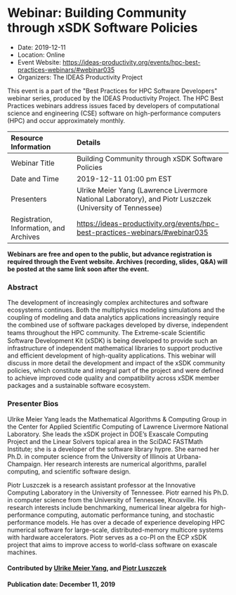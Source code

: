 













			   

<!-- Note: this label does NOT include the trailing colon -->





# Webinar: Building Community through xSDK Software Policies

- Date: 2019-12-11
- Location: Online
- Event Website: https://ideas-productivity.org/events/hpc-best-practices-webinars/#webinar035
- Organizers: The IDEAS Productivity Project
			   
This event is a part of the "Best Practices for HPC Software
Developers" webinar series, produced by the IDEAS Productivity
Project. The HPC Best Practices webinars address issues faced by
developers of computational science and engineering (CSE) software on
high-performance computers (HPC) and occur approximately monthly.

Resource Information | Details
:--- | :---			   
Webinar Title | Building Community through xSDK Software Policies
Date and Time | 2019-12-11 01:00 pm EST
Presenters | Ulrike Meier Yang (Lawrence Livermore National Laboratory),  and Piotr Luszczek (University of Tennessee)
Registration, Information, and Archives | 	<https://ideas-productivity.org/events/hpc-best-practices-webinars/#webinar035>	   

**Webinars are free and open to the public, but advance registration is required through the Event website. Archives (recording, slides, Q&A) will be posted at the same link soon after the event.**

### Abstract
<p>The development of increasingly complex architectures and software
ecosystems continues. Both the multiphysics modeling simulations and
the coupling of modeling and data analytics applications increasingly
require the combined use of software packages developed by diverse,
independent teams throughout the HPC community. The Extreme-scale
Scientiﬁc Software Development Kit (xSDK) is being developed to
provide such an infrastructure of independent mathematical libraries
to support productive and efficient development of high-quality
applications. This webinar will discuss in more detail the development
and impact of the xSDK community policies, which constitute and
integral part of the project and were defined to achieve improved code
quality and compatibility across xSDK member packages and a
sustainable software ecosystem.</p>



### Presenter Bios
<p>Ulrike Meier Yang leads the Mathematical Algorithms &amp; Computing Group
in the Center for Applied Scientific Computing of Lawrence Livermore
National Laboratory. She leads the xSDK project in DOE’s Exascale
Computing Project and the Linear Solvers topical area in the SciDAC
FASTMath Institute; she is a developer of the software library
hypre. She earned her Ph.D. in computer science from the University of
Illinois at Urbana-Champaign. Her research interests are numerical
algorithms, parallel computing, and scientific software design.</p>
<p>Piotr Luszczek is a research assistant professor at the Innovative
Computing Laboratory in the University of Tennessee. Piotr earned his
Ph.D. in computer science from the University of Tennessee,
Knoxville. His research interests include benchmarking, numerical
linear algebra for high-performance computing, automatic performance
tuning, and stochastic performance models. He has over a decade of
experience developing HPC numerical software for large-scale,
distributed-memory multicore systems with hardware accelerators. Piotr
serves as a co-PI on the ECP xSDK project that aims to improve access
to world-class software on exascale machines.</p>

    

#### Contributed by [Ulrike Meier Yang](https://github.com/ulrikeyang "Ulrike Meier Yang GitHub profile"),  and [Piotr Luszczek](https://github.com/luszczek "Piotr Luszczek GitHub profile")

#### Publication date: December 11, 2019

<!---
Publish: yes
Categories: skills
Topics: online learning
Level: 2
Prerequisites: default
Aggregate: none
--->






